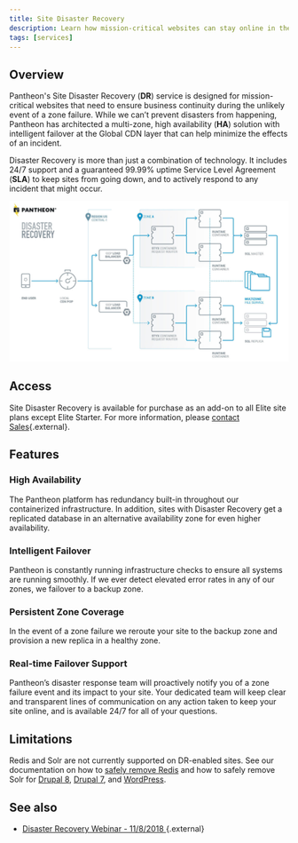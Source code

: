 ```yaml
---
title: Site Disaster Recovery
description: Learn how mission-critical websites can stay online in the event of a total zone failure
tags: [services]
---
```


## Overview
Pantheon's Site Disaster Recovery (**DR**) service is designed for mission-critical websites that need to ensure business continuity during the unlikely event of a zone failure. While we can’t prevent disasters from happening, Pantheon has architected a multi-zone, high availability (**HA**) solution with intelligent failover at the Global CDN layer that can help minimize the effects of an incident.

Disaster Recovery is more than just a combination of technology. It includes 24/7 support and a guaranteed 99.99% uptime Service Level Agreement (**SLA**) to keep sites from going down, and to actively respond to any incident that might occur.

![Pantheon Site Disaster Recovery Architecture Diagram](/source/docs/assets/images/site-dr-diagram.png)

## Access
Site Disaster Recovery is available for purchase as an add-on to all Elite site plans except Elite Starter. For more information, please [contact Sales](https://pantheon.io/contact-us){.external}.

## Features

### High Availability
The Pantheon platform has redundancy built-in throughout our containerized infrastructure. In addition, sites with Disaster Recovery get a replicated database in an alternative availability zone for even higher availability.

### Intelligent Failover
Pantheon is constantly running infrastructure checks to ensure all systems are running smoothly. If we ever detect elevated error rates in any of our zones, we failover to a backup zone.

### Persistent Zone Coverage
In the event of a zone failure we reroute your site to the backup zone and provision a new replica in a healthy zone.

### Real-time Failover Support
Pantheon’s disaster response team will proactively notify you of a zone failure event and its impact to your site. Your dedicated team will keep clear and transparent lines of communication on any action taken to keep your site online, and is available 24/7 for all of your questions.

## Limitations
Redis and Solr are not currently supported on DR-enabled sites. See our documentation on how to [safely remove Redis](/docs/redis/#safely-remove-redis) and how to safely remove Solr for [Drupal 8](/docs/solr-drupal-8/#safely-remove-solr), [Drupal 7](/docs/solr-drupal-7/#safely-remove-solr), and [WordPress](/docs/wordpress-solr/#safely-remove-solr).

## See also
- [Disaster Recovery Webinar - 11/8/2018 ](https://pantheon.io/resources/disaster-recovery-webinar){.external}
